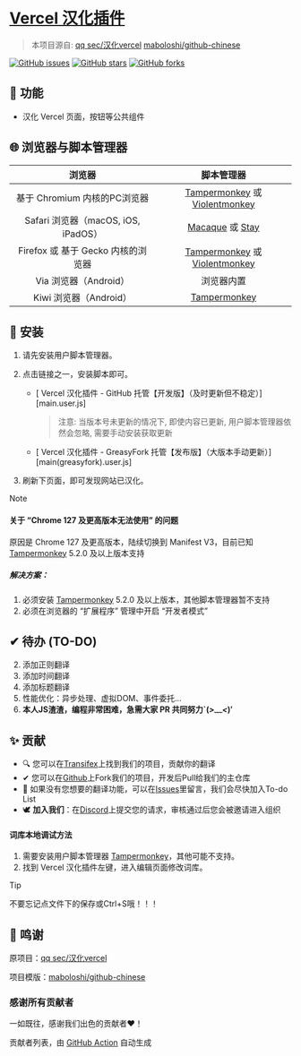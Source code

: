 # [Vercel 汉化插件][project-url]

> 本项目源自: [qq sec/汉化vercel](https://greasyfork.org/zh-CN/scripts/473850-汉化vercel)  [maboloshi/github-chinese](https://github.com/maboloshi/github-chinese)

  [![GitHub issues][issues-image]][issues-url]
  [![GitHub stars][stars-image]][stars-url]
  [![GitHub forks][forks-image]][forks-url]



## 🚩 功能

- 汉化 Vercel 页面，按钮等公共组件



## 🌐 浏览器与脚本管理器

浏览器                               | 脚本管理器
:----------------------------------: | :---------:
基于 Chromium 内核的PC浏览器 | [Tampermonkey][Tampermonkey] 或 [Violentmonkey][Violentmonkey]
Safari 浏览器（macOS, iOS, iPadOS）  | [Macaque][Macaque] 或 [Stay][Stay]
Firefox 或 基于 Gecko 内核的浏览器   | [Tampermonkey][Tampermonkey] 或 [Violentmonkey][Violentmonkey]
Via 浏览器（Android）                | 浏览器内置 
Kiwi 浏览器（Android） | [Tampermonkey][Tampermonkey] 



## 💽 安装

1. 请先安装用户脚本管理器。

1. 点击链接之一，安装脚本即可。
    - [ Vercel 汉化插件 - GitHub 托管【开发版】（及时更新但不稳定）][main.user.js]
      
        > 注意: 当版本号未更新的情况下, 即使内容已更新, 用户脚本管理器依然会忽略, 需要手动安装获取更新
      
    - [ Vercel 汉化插件 - GreasyFork 托管【发布版】（大版本手动更新）][main(greasyfork).user.js]
    
1. 刷新下页面，即可发现网站已汉化。
> [!Note]
>
> #### 关于 “Chrome 127 及更高版本无法使用” 的问题
> 原因是 Chrome 127 及更高版本，陆续切换到 Manifest V3，目前已知 [Tampermonkey][Tampermonkey] 5.2.0 及以上版本支持
> ##### 解决方案：
> 1. 必须安装 [Tampermonkey][Tampermonkey] 5.2.0 及以上版本，其他脚本管理器暂不支持
> 2. 必须在浏览器的 “扩展程序” 管理中开启 “开发者模式”



## ✔ 待办 (TO-DO)

2. 添加正则翻译
2. 添加时间翻译
2. 添加标题翻译
2. 性能优化：异步处理、虚拟DOM、事件委托...
2. **本人JS渣渣，编程非常困难，急需大家 PR 共同努力`(*>﹏<*)′**



## ✨ 贡献

- 🔍 您可以在[Transifex](https://explore.transifex.com/)上找到我们的项目，贡献你的翻译
- ✔ 您可以在[Github](https://github.com/MCGA1976)上Fork我们的项目，开发后Pull给我们的主仓库
- 🤯 如果没有您想要的翻译功能，可以在[Issues][issues-url]里留言，我们会尽快加入To-do List
- 🕊 **加入我们**：在[Discord](https://discord.com/channels/1223212822679392276)上提交您的请求，审核通过后您会被邀请进入组织

#### 词库本地调试方法

1. 需要安装用户脚本管理器 [Tampermonkey][Tampermonkey]，其他可能不支持。
1. 找到 Vercel 汉化插件左键，进入编辑页面修改词库。

  > [!TIP]
  > 不要忘记点文件下的保存或Ctrl+S哦！！！



</details>

[project-url]: https://github.com/MCGA1976/VercelCN "Vercel 汉化插件"

[issues-url]: https://github.com/MCGA1976/VercelCN/issues "议题"
[issues-image]: https://img.shields.io/github/issues/MCGA1976/VercelCN?style=flat-square&logo=github&label=Issue

[stars-url]: https://github.com/MCGA1976/VercelCN/stargazers "星标"
[stars-image]: https://img.shields.io/github/stars/MCGA1976/VercelCN?style=flat-square&logo=github&label=Star

[forks-url]: https://github.com/MCGA1976/VercelCN/network "复刻"
[forks-image]: https://img.shields.io/github/forks/MCGA1976/VercelCN?style=flat-square&logo=github&label=Fork

[Tampermonkey]: http://tampermonkey.net/ "篡改猴"
[Violentmonkey]: https://violentmonkey.github.io/ "暴力猴"
[Macaque]: https://macaque.app/ "猕猴"
[Stay]: https://apps.apple.com/cn/app/stay-for-safari-%E6%B5%8F%E8%A7%88%E5%99%A8%E4%BC%B4%E4%BE%A3/id1591620171 "Stay"

## 💝 鸣谢

原项目：[qq sec/汉化vercel](https://greasyfork.org/zh-CN/scripts/473850-汉化vercel) 

项目模版：[maboloshi/github-chinese](https://github.com/maboloshi/github-chinese)

### 感谢所有贡献者

一如既往，感谢我们出色的贡献者❤️！

<!--GAMFC_DELIMITER-->

<!--GAMFC_DELIMITER-END-->

贡献者列表，由 [GitHub Action](https://github.com/MCGA1976/VercelCN/blob/mian/.github/workflows/update_contributors_images.yml) 自动生成
